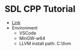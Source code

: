 # SDL CPP Tutorial 
- [Link](http://lazyfoo.net/tutorials/SDL)
- Environment
    - VSCode
    - MinGW-w64
    - LLVM install path: C:\\llvm